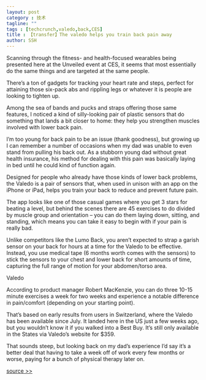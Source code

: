 ```yaml
---
layout: post
category : 技术
tagline: ""
tags : [techcrunch,valedo,back,CES]
title : 【transfer】The valedo helps you train back pain away
author: SSH
---
```


Scanning through the fitness- and health-focused wearables being presented here at the Unveiled event at CES, it seems that most essentially do the same things and are targeted at the same people.

There’s a ton of gadgets for tracking your heart rate and steps, perfect for attaining those six-pack abs and rippling legs or whatever it is people are looking to tighten up.

Among the sea of bands and pucks and straps offering those same features, I noticed a kind of silly-looking pair of plastic sensors that do something that lands a bit closer to home: they help you strengthen muscles involved with lower back pain.


I’m too young for back pain to be an issue (thank goodness), but growing up I can remember a number of occasions when my dad was unable to even stand from pulling his back out. As a stubborn young dad without great health insurance, his method for dealing with this pain was basically laying in bed until he could kind of function again.

Designed for people who already have those kinds of lower back problems, the Valedo is a pair of sensors that, when used in unison with an app on the iPhone or iPad, helps you train your back to reduce and prevent future pain.

The app looks like one of those casual games where you get 3 stars for beating a level, but behind the scenes there are 45 exercises to do divided by muscle group and orientation – you can do them laying down, sitting, and standing, which means you can take it easy to begin with if your pain is really bad.

Unlike competitors like the Lumo Back, you aren’t expected to strap a garish sensor on your back for hours at a time for the Valedo to be effective. Instead, you use medical tape (6 months worth comes with the sensors) to stick the sensors to your chest and lower back for short amounts of time, capturing the full range of motion for your abdomen/torso area.

Valedo

According to product manager Robert MacKenzie, you can do three 10-15 minute exercises a week for two weeks and experience a notable difference in pain/comfort (depending on your starting point).

That’s based on early results from users in Switzerland, where the Valedo has been available since July. It landed here in the US just a few weeks ago, but you wouldn’t know it if you walked into a Best Buy. It’s still only available in the States via Valedo’s website for $359.

That sounds steep, but looking back on my dad’s experience I’d say it’s a better deal that having to take a week off of work every few months or worse, paying for a bunch of physical therapy later on.

[source >>](http://techcrunch.com/2015/01/04/the-valedo-helps-you-train-back-pain-away/)